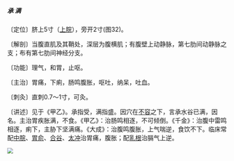 ##### 承 满

〔定位〕脐上5寸（[上脘](https://www.gmzyjc.com/read/zjs/zjs3.2.1-0.1.1.3.12.md)），旁开2寸(图32)。

〔解剖〕当腹直肌及其鞘处，深层为腹横肌；有腹壁上动静脉，第七肋间动静脉之支；布有第七肋间神经分支。

〔功能〕理气，和胃，止呕。

〔主治〕胃痛，下痢，肠鸣腹胀，呕吐，纳呆，吐血。

〔刺灸〕直刺0.7〜1寸，可灸。

〔讲述〕见于《甲乙》。承指受，满指盛。因穴在[不容](https://www.gmzyjc.com/read/zjs/zjs3.1.1-3-0.1.3.3.19.md)之下，言承水谷已满，因名。主治胃疾胀满，不食。《甲乙》：治肠鸣相逐，不可倾倒。《千金》：治腹中雷鸣相逐，痢下，主胁下坚满痛。《大成》：治腹鸣腹胀，上气喘逆，食饮不下。临床常配[中脘](https://www.gmzyjc.com/read/zjs/zjs3.2.1-0.1.1.3.11.md)、[胃俞](https://www.gmzyjc.com/read/zjs/zjs3.1.7-8-0.0.1.3.21.md)、[合谷](https://www.gmzyjc.com/read/zjs/zjs3.1.1-3-0.1.2.3.4.md)、[太冲](https://www.gmzyjc.com/read/zjs/zjs3.1.9-12-0.0.4.3.3.md)治胃痛，腹胀；配[乳根](https://www.gmzyjc.com/read/zjs/zjs3.1.1-3-0.1.3.3.18.md)治膈气上逆。

<img src="img/图32.jpg" style="zoom:80%;" />
